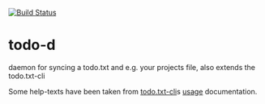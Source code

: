 [![Build Status](https://travis-ci.com/fkarg/todo-d.svg?branch=master)](https://travis-ci.com/fkarg/todo-d)
# todo-d
daemon for syncing a todo.txt and e.g. your projects file, also extends the todo.txt-cli


Some help-texts have been taken from
[todo.txt-cli](https://github.com/todotxt/todo.txt-cli)s
[usage](https://github.com/todotxt/todo.txt-cli/blob/master/USAGE.md)
documentation.
